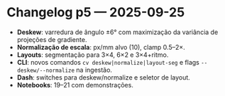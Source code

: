 # Changelog p5 — 2025-09-25

- **Deskew**: varredura de ângulo ±6° com maximização da variância de projeções de gradiente.
- **Normalização de escala**: px/mm alvo (10), clamp 0.5–2×.
- **Layouts**: segmentação para 3×4, 6×2 e 3×4+ritmo.
- **CLI**: novos comandos `cv deskew|normalize|layout-seg` e flags `--deskew/--normalize` na ingestão.
- **Dash**: switches para deskew/normalize e seletor de layout.
- **Notebooks**: 19–21 com demonstrações.
